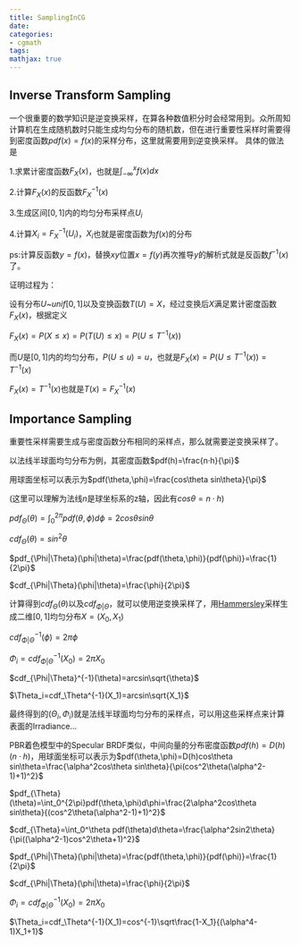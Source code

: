 ```yaml
---
title: SamplingInCG
date: 
categories:
- cgmath
tags:
mathjax: true
---
```


## Inverse Transform Sampling

一个很重要的数学知识是逆变换采样，在算各种数值积分时会经常用到。众所周知计算机在生成随机数时只能生成均匀分布的随机数，但在进行重要性采样时需要得到密度函数$pdf(x)=f(x)$的采样分布，这里就需要用到逆变换采样。
具体的做法是

1.求累计密度函数$F_X(x)$，也就是$\int_{-\infty}^{x}f(x)dx$

2.计算$F_X(x)$的反函数$F_X^{-1}(x)$

3.生成区间$[0,1]$内的均匀分布采样点$U_i$


4.计算$X_i=F_X^{-1}(U_i)$，$X_i$也就是密度函数为$f(x)$的分布

ps:计算反函数$y=f(x)$，替换$xy$位置$x=f(y)$再次推导$y$的解析式就是反函数$f^{-1}(x)$了。

证明过程为：

设有分布$U$~$unif[0,1]$以及变换函数$T(U)=X$，经过变换后$X$满足累计密度函数$F_X(x)$，根据定义

$F_X(x)=P(X\leqslant x)=P(T(U)\leqslant x)=P(U\leqslant T^{-1}(x))$

而$U$是$[0,1]$内的均匀分布，$P(U\leqslant u)=u$，也就是$F_X(x)=P(U\leqslant T^{-1}(x))=T^{-1}(x)$

$F_X(x)=T^{-1}(x)$也就是$T(x)=F_X^{-1}(x)$

## Importance Sampling

重要性采样需要生成与密度函数分布相同的采样点，那么就需要逆变换采样了。

以法线半球面均匀分布为例，其密度函数$pdf(h)=\frac{n·h}{\pi}$

用球面坐标可以表示为$pdf(\theta,\phi)=\frac{cos\theta sin\theta}{\pi}$

(这里可以理解为法线$n$是球坐标系的z轴，因此有$cos\theta=n·h$)

$pdf_{\Theta}(\theta)=\int_0^{2\pi}pdf(\theta,\phi)d\phi=2cos\theta sin\theta$

$cdf_{\Theta}(\theta)=sin^2\theta$

$pdf_{\Phi|\Theta}(\phi|\theta)=\frac{pdf(\theta,\phi)}{pdf(\phi)}=\frac{1}{2\pi}$

$cdf_{\Phi|\Theta}(\phi|\theta)=\frac{\phi}{2\pi}$

计算得到$cdf_{\Theta}(\theta)$以及$cdf_{\Phi|\Theta}$，就可以使用逆变换采样了，用[Hammersley](https://blog.csdn.net/i_dovelemon/article/details/76599923)采样生成二维$[0,1]$均匀分布$X=(X_0,X_1)$

$cdf_{\Phi|\Theta}^{-1}(\phi)=2\pi \phi$

$\Phi_i=cdf_{\Phi|\Theta}^{-1}(X_0)=2\pi X_0$

$cdf_{\Phi|\Theta}^{-1}(\theta)=arcsin\sqrt{\theta}$

$\Theta_i=cdf_\Theta^{-1}(X_1)=arcsin\sqrt{X_1}$

最终得到的$(\Theta_i,\Phi_i)$就是法线半球面均匀分布的采样点，可以用这些采样点来计算表面的Irradiance...

PBR着色模型中的Specular BRDF类似，中间向量的分布密度函数$pdf(h)=D(h)(n·h)$，用球面坐标可以表示为$pdf(\theta,\phi)=D(h)cos\theta sin\theta=\frac{\alpha^2cos\theta sin\theta}{\pi(cos^2\theta(\alpha^2-1)+1)^2}$


$pdf_{\Theta}(\theta)=\int_0^{2\pi}pdf(\theta,\phi)d\phi=\frac{2\alpha^2cos\theta sin\theta}{(cos^2\theta(\alpha^2-1)+1)^2}$

$cdf_{\Theta}=\int_0^\theta pdf(\theta)d\theta=\frac{\alpha^2sin2\theta}{\pi((\alpha^2-1)cos^2\theta+1)^2}$

$pdf_{\Phi|\Theta}(\phi|\theta)=\frac{pdf(\theta,\phi)}{pdf(\phi)}=\frac{1}{2\pi}$

$cdf_{\Phi|\Theta}(\phi|\theta)=\frac{\phi}{2\pi}$



$\Phi_i=cdf_{\Phi|\Theta}^{-1}(X_0)=2\pi X_0$

$\Theta_i=cdf_\Theta^{-1}(X_1)=cos^{-1}\sqrt\frac{1-X_1}{(\alpha^4-1)X_1+1}$

